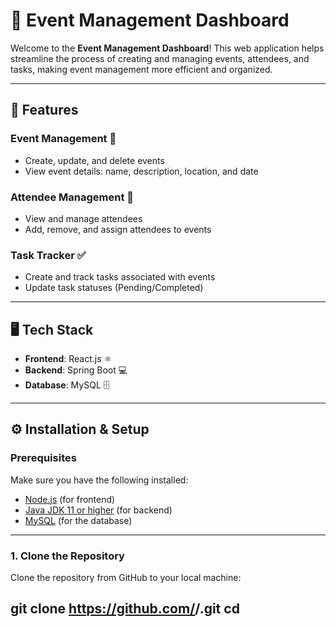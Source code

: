 # 🎉 Event Management Dashboard

Welcome to the **Event Management Dashboard**! This web application helps streamline the process of creating and managing events, attendees, and tasks, making event management more efficient and organized.

---

## 🚀 Features

### Event Management 📅
- Create, update, and delete events
- View event details: name, description, location, and date

### Attendee Management 👥
- View and manage attendees
- Add, remove, and assign attendees to events

### Task Tracker ✅
- Create and track tasks associated with events
- Update task statuses (Pending/Completed)
  
---

## 🖥️ Tech Stack

- **Frontend**: React.js ⚛️
- **Backend**: Spring Boot 💻
- **Database**: MySQL 🗄️

---

## ⚙️ Installation & Setup

### Prerequisites

Make sure you have the following installed:

- [Node.js](https://nodejs.org/en/) (for frontend)
- [Java JDK 11 or higher](https://openjdk.java.net/) (for backend)
- [MySQL](https://dev.mysql.com/downloads/installer/) (for the database)

---

### 1. Clone the Repository

Clone the repository from GitHub to your local machine:

git clone https://github.com/<your-username>/<repository-name>.git
cd <repository-name>
-----


